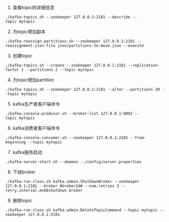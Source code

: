 1. 查看topic的详细信息
```
./kafka-topics.sh --zookeeper 127.0.0.1:2181 --describe --topic mytopic
```

2. 为topic增加副本
```
./kafka-reassign-partitions.sh --zookeeper 127.0.0.1:2181 --reassignment-json-file json/partitions-to-move.json --execute
```

3. 创建topic
```
./kafka-topics.sh --create --zookeeper 127.0.0.1:2181 --replication-factor 1 --partitions 2 --topic mytopic
```

4. 为topic增加partition
```
./kafka-topics.sh --zookeeper 127.0.0.1:2181 --alter --partitions 20 --topic mytopic
```

5. kafka生产者客户端命令
```
./kafka-console-producer.sh --broker-list 127.0.0.1:9092 --topic mytopic
```

6. kafka消费者客户端命令
```
./kafka-console-consumer.sh --zookeeper 127.0.0.1:2181 --from-beginning --topic mytopic
```

7. kafka服务启动
```
./kafka-server-start.sh --daemon ../config/server.properties
```

8. 下线broker
```
./kafka-run-class.sh kafka.admin.ShutdownBroker --zookeeper 127.0.0.1:2181 --broker #brokerId# --num.retries 3 --retry.interval.ms60shutdown broker
```

9. 删除topic
```
./kafka-run-class.sh kafka.admin.DeleteTopicCommand --topic mytopic --zookeeper 127.0.0.1:2181
```
